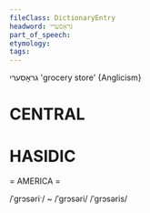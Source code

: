 ```yaml
---
fileClass: DictionaryEntry
headword: גראָסערי
part_of_speech: 
etymology: 
tags: 
---
```

גראָסערי
'grocery store'
{Anglicism}

CENTRAL
========

HASIDIC
=======
= AMERICA = 

/ˈgrɔsəriˑ/ ~ /ˈgrɔsəri/
/ˈgrɔsəris/